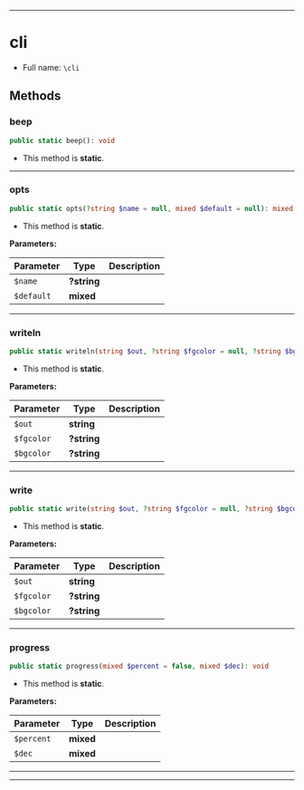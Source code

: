 ***

# cli





* Full name: `\cli`




## Methods


### beep



```php
public static beep(): void
```



* This method is **static**.







***

### opts



```php
public static opts(?string $name = null, mixed $default = null): mixed
```



* This method is **static**.




**Parameters:**

| Parameter | Type | Description |
|-----------|------|-------------|
| `$name` | **?string** |  |
| `$default` | **mixed** |  |




***

### writeln



```php
public static writeln(string $out, ?string $fgcolor = null, ?string $bgcolor = null): void
```



* This method is **static**.




**Parameters:**

| Parameter | Type | Description |
|-----------|------|-------------|
| `$out` | **string** |  |
| `$fgcolor` | **?string** |  |
| `$bgcolor` | **?string** |  |




***

### write



```php
public static write(string $out, ?string $fgcolor = null, ?string $bgcolor = null): void
```



* This method is **static**.




**Parameters:**

| Parameter | Type | Description |
|-----------|------|-------------|
| `$out` | **string** |  |
| `$fgcolor` | **?string** |  |
| `$bgcolor` | **?string** |  |




***

### progress



```php
public static progress(mixed $percent = false, mixed $dec): void
```



* This method is **static**.




**Parameters:**

| Parameter | Type | Description |
|-----------|------|-------------|
| `$percent` | **mixed** |  |
| `$dec` | **mixed** |  |




***


***

